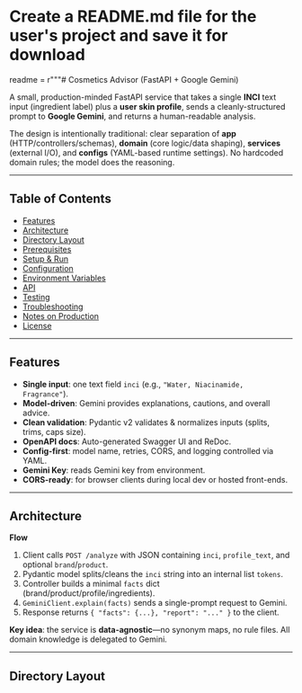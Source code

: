 # Create a README.md file for the user's project and save it for download

readme = r"""# Cosmetics Advisor (FastAPI + Google Gemini)

A small, production-minded FastAPI service that takes a single **INCI** text input (ingredient label) plus a **user skin profile**, sends a cleanly-structured prompt to **Google Gemini**, and returns a human-readable analysis.

The design is intentionally traditional: clear separation of **app** (HTTP/controllers/schemas), **domain** (core logic/data shaping), **services** (external I/O), and **configs** (YAML-based runtime settings). No hardcoded domain rules; the model does the reasoning.

---
## Table of Contents
- [Features](#features)
- [Architecture](#architecture)
- [Directory Layout](#directory-layout)
- [Prerequisites](#prerequisites)
- [Setup & Run](#setup--run)
- [Configuration](#configuration)
- [Environment Variables](#environment-variables)
- [API](#api)
- [Testing](#testing)
- [Troubleshooting](#troubleshooting)
- [Notes on Production](#notes-on-production)
- [License](#license)

---

## Features

- **Single input**: one text field `inci` (e.g., `"Water, Niacinamide, Fragrance"`).  
- **Model-driven**: Gemini provides explanations, cautions, and overall advice.  
- **Clean validation**: Pydantic v2 validates & normalizes inputs (splits, trims, caps size).  
- **OpenAPI docs**: Auto-generated Swagger UI and ReDoc.  
- **Config-first**: model name, retries, CORS, and logging controlled via YAML.  
- **Gemini Key**: reads Gemini key from environment.  
- **CORS-ready**: for browser clients during local dev or hosted front-ends.  

---

## Architecture

**Flow**  
1. Client calls `POST /analyze` with JSON containing `inci`, `profile_text`, and optional `brand`/`product`.  
2. Pydantic model splits/cleans the `inci` string into an internal list `tokens`.  
3. Controller builds a minimal `facts` dict (brand/product/profile/ingredients).  
4. `GeminiClient.explain(facts)` sends a single-prompt request to Gemini.  
5. Response returns `{ "facts": {...}, "report": "..." }` to the client.

**Key idea**: the service is **data-agnostic**—no synonym maps, no rule files. All domain knowledge is delegated to Gemini.

---

## Directory Layout

